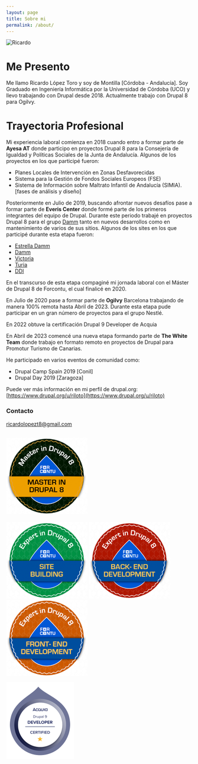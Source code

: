 ```yaml
---
layout: page
title: Sobre mi
permalink: /about/
---
```


![Ricardo](https://avatars3.githubusercontent.com/u/43862914?s=400&u=d8e142fadc3c6a9701bea96ad98d9cbee0eebf25&v=4)

# Me Presento
Me llamo Ricardo López Toro y soy de Montilla [Córdoba - Andalucía].
Soy Graduado en Ingeniería Informática por la Universidad de Córdoba (UCO) y llevo trabajando con Drupal desde 2018.
Actualmente trabajo con Drupal 8 para Ogilvy.

# Trayectoria Profesional
Mi experiencia laboral comienza en 2018 cuando entro a formar parte de **Ayesa AT** donde participo en proyectos
Drupal 8 para la Consejería de Igualdad y Políticas Sociales de la Junta de Andalucía.
Algunos de los proyectos en los que participé fueron:

<!--- <video width="320" height="240" controls>
      <source src="/images/Planes_locales.mp4" type="video/mp4">
</video> --->

* Planes Locales de Intervención en Zonas Desfavorecidas
* Sistema para la Gestión de Fondos Sociales Europeos (FSE)
* Sistema de Información sobre Maltrato Infantil de Andalucía (SIMIA). [fases de análisis y diseño]

Posteriormente en Julio de 2019, buscando afrontar nuevos desafíos pase a formar parte de **Everis Center**
donde formé parte de los primeros integrantes del equipo de Drupal.
Durante este periodo trabajé en proyectos Drupal 8 para el grupo [Damm](https://es.wikipedia.org/wiki/Damm) tanto en nuevos desarrollos como en
mantenimiento de varios de sus sitios.
Algunos de los sites en los que participé durante esta etapa fueron:
* [Estrella Damm](https://www.estrelladamm.com/)
* [Damm](https://www.damm.com/es)
* [Victoria](https://www.cervezavictoria.es/)
* [Turia](https://www.cervezaturia.es/es)
* [DDI](https://www.dammdistribucionintegral.com/landing)

En el transcurso de esta etapa compaginé mi jornada laboral con el Máster de Drupal 8 de Forcontu, el cual finalicé en 2020.

En Julio de 2020 pase a formar parte de **Ogilvy** Barcelona trabajando de manera 100% remota hasta Abril de 2023.
Durante esta etapa pude participar en un gran número de proyectos para el grupo Nestlé.

En 2022 obtuve la certificación Drupal 9 Developer de Acquia

En Abril de 2023 comencé una nueva etapa formando parte de **The White Team** donde trabajo en formato remoto en proyectos de Drupal para Promotur Turismo de Canarias.

He participado en varios eventos de comunidad como:
* Drupal Camp Spain 2019 [Conil]
* Drupal Day 2019 [Zaragoza]

Puede ver más información en mi perfil de drupal.org: [https://www.drupal.org/u/riloto](https://www.drupal.org/u/riloto)

### Contacto

[ricardolopezt8@gmail.com](mailto:ricardolopezt8@gmail.com)


![Master](/images/forcontu_badge_master_drupal-8-en.png)
---
![Sitebuilding](/images/forcontu-site-building-drupal-8-en.png)
![Backend](/images/forcontu-back-end-drupal-8-en.png)
![FrontEnd](/images/forcontu_badge_experto-front-end-drupal-8-en.png)

![AcquiaCertification](/images/Acquia_D9_developer_badge.png)